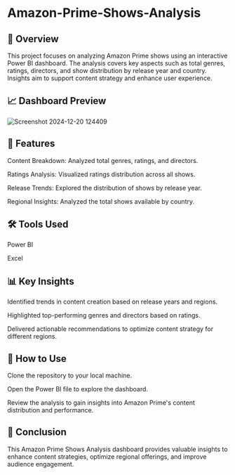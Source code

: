 # Amazon-Prime-Shows-Analysis

## 🌟 Overview
This project focuses on analyzing Amazon Prime shows using an interactive Power BI dashboard. The analysis covers key aspects such as total genres, ratings, directors, and show distribution by release year and country. Insights aim to support content strategy and enhance user experience.

## 📈 Dashboard Preview
![Screenshot 2024-12-20 124409](https://github.com/user-attachments/assets/a10b74c5-1079-4c88-9db4-7051ea856502)

## 🚀 Features
Content Breakdown: Analyzed total genres, ratings, and directors.

Ratings Analysis: Visualized ratings distribution across all shows.

Release Trends: Explored the distribution of shows by release year.

Regional Insights: Analyzed the total shows available by country.

## 🛠️ Tools Used
Power BI

Excel

## 📊 Key Insights

Identified trends in content creation based on release years and regions.

Highlighted top-performing genres and directors based on ratings.

Delivered actionable recommendations to optimize content strategy for different regions.

## 🤝 How to Use
Clone the repository to your local machine.

Open the Power BI file to explore the dashboard.

Review the analysis to gain insights into Amazon Prime's content distribution and performance.

## 📌 Conclusion
This Amazon Prime Shows Analysis dashboard provides valuable insights to enhance content strategies, optimize regional offerings, and improve audience engagement.

